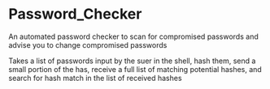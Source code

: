 # Password_Checker
An automated password checker to scan for compromised passwords and advise you to change compromised passwords

Takes a list of passwords input by the suer in the shell, hash them, send a small portion of the has, receive a full list of matching potential hashes, and search for hash match in the list of received hashes
